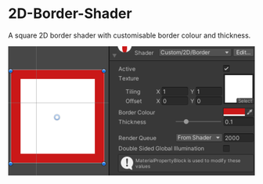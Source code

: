 # 2D-Border-Shader
A square 2D border shader with customisable border colour and thickness.

![Border shader example](https://github.com/DaltonKirk/2D-Border-Shader/blob/main/border%20shader%20example.png)
